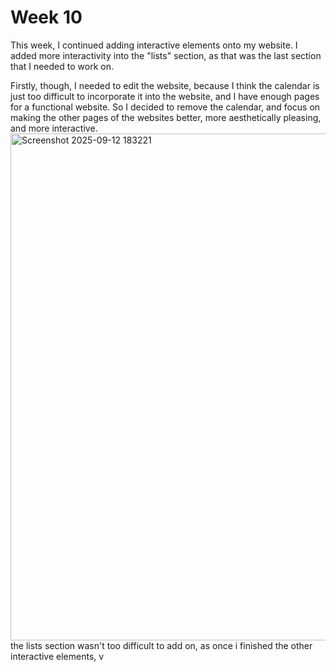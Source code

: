 # Week 10
This week, I continued adding interactive elements onto my website. I added more interactivity into the "lists" section, as that was the last section that I needed to work on. <p> Firstly, though, I needed to edit the website, because I think the calendar is just too difficult to incorporate it into the website, and I have enough pages for a functional website. So I decided to remove the calendar, and focus on making the other pages of the websites better, more aesthetically pleasing, and more interactive. <br> <img width="969" height="811" alt="Screenshot 2025-09-12 183221" src="https://github.com/user-attachments/assets/c2bebf3b-0014-4dcb-a0ea-1e9954c8f562" /> <br> the lists section wasn't too difficult to add on, as once i finished the other interactive elements, v

